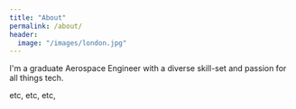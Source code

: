 ```yaml
---
title: "About"
permalink: /about/
header:
  image: "/images/london.jpg"
---
```


I'm a graduate Aerospace Engineer with a diverse skill-set and passion for all things tech.

etc, etc, etc,
